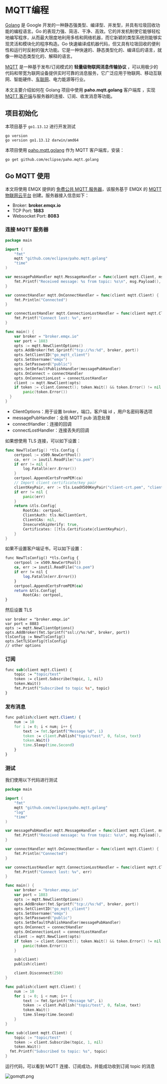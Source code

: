 # MQTT编程

[Golang](https://golang.org/) 是 Google 开发的一种静态强类型、编译型、并发型，并具有垃圾回收功能的编程语言。Go 的表现力强、简洁、干净、高效。它的并发机制使它能够轻松地编写程序，从而最大限度地利用多核和网络机器，而它新颖的类型系统则能够实现灵活和模块化的程序构造。Go 快速编译成机器代码，但又具有垃圾回收的便利性和运行时反射的强大功能。它是一种快速的、静态类型化的、编译后的语言，就像一种动态类型化的、解释的语言。

[MQTT](https://mqtt.org/) 是一种基于发布/订阅模式的 **轻量级物联网消息传输协议** ，可以用极少的代码和带宽为联网设备提供实时可靠的消息服务，它广泛应用于物联网、移动互联网、智能硬件、[车联网](https://www.emqx.com/zh/blog/category/internet-of-vehicles)、电力能源等行业。

本文主要介绍如何在 Golang 项目中使用 **paho.mqtt.golang** 客户端库 ，实现 [MQTT 客户端](https://www.emqx.com/zh/mqtt-client-sdk)与服务器的连接、订阅、收发消息等功能。

## 项目初始化

本项目基于 `go1.13.12` 进行开发测试

```vim
go version
go version go1.13.12 darwin/amd64
```

本项目使用 [paho.mqtt.golang](https://github.com/eclipse/paho.mqtt.golang) 作为 MQTT 客户端库，安装：

```vim
go get github.com/eclipse/paho.mqtt.golang
```

## Go MQTT 使用

本文将使用 EMQX 提供的 [免费公共 MQTT 服务器](https://www.emqx.com/zh/mqtt/public-mqtt5-broker)，该服务基于 EMQX 的 [MQTT 物联网云平台](https://www.emqx.com/zh/cloud) 创建。服务器接入信息如下：

- Broker: **broker.emqx.io**
- TCP Port: **1883**
- Websocket Port: **8083**

### 连接 MQTT 服务器

```go
package main

import (
    "fmt"
    mqtt "github.com/eclipse/paho.mqtt.golang"
    "time"
)

var messagePubHandler mqtt.MessageHandler = func(client mqtt.Client, msg mqtt.Message) {
    fmt.Printf("Received message: %s from topic: %s\n", msg.Payload(), msg.Topic())
}

var connectHandler mqtt.OnConnectHandler = func(client mqtt.Client) {
    fmt.Println("Connected")
}

var connectLostHandler mqtt.ConnectionLostHandler = func(client mqtt.Client, err error) {
    fmt.Printf("Connect lost: %v", err)
}

func main() {
    var broker = "broker.emqx.io"
    var port = 1883
    opts := mqtt.NewClientOptions()
    opts.AddBroker(fmt.Sprintf("tcp://%s:%d", broker, port))
    opts.SetClientID("go_mqtt_client")
    opts.SetUsername("emqx")
    opts.SetPassword("public")
    opts.SetDefaultPublishHandler(messagePubHandler)
    opts.OnConnect = connectHandler
    opts.OnConnectionLost = connectLostHandler
    client := mqtt.NewClient(opts)
    if token := client.Connect(); token.Wait() && token.Error() != nil {
        panic(token.Error())
  }
}
```

- ClientOptions：用于设置 broker，端口，客户端 id ，用户名密码等选项
- messagePubHandler：全局 MQTT pub 消息处理
- connectHandler：连接的回调
- connectLostHandler：连接丢失的回调

如果想使用 TLS 连接，可以如下设置：

```go
func NewTlsConfig() *tls.Config {
    certpool := x509.NewCertPool()
    ca, err := ioutil.ReadFile("ca.pem")
    if err != nil {
        log.Fatalln(err.Error())
    }
    certpool.AppendCertsFromPEM(ca)
    // Import client certificate/key pair
    clientKeyPair, err := tls.LoadX509KeyPair("client-crt.pem", "client-key.pem")
    if err != nil {
        panic(err)
    }
    return &tls.Config{
        RootCAs: certpool,
        ClientAuth: tls.NoClientCert,
        ClientCAs: nil,
        InsecureSkipVerify: true,
        Certificates: []tls.Certificate{clientKeyPair},
    }
}
```

如果不设置客户端证书，可以如下设置：

```stata
func NewTlsConfig() *tls.Config {
    certpool := x509.NewCertPool()
    ca, err := ioutil.ReadFile("ca.pem")
    if err != nil {
        log.Fatalln(err.Error())
    }
    certpool.AppendCertsFromPEM(ca)
    return &tls.Config{
        RootCAs: certpool,
}
```

然后设置 TLS

```stylus
var broker = "broker.emqx.io"
var port = 8883
opts := mqtt.NewClientOptions()
opts.AddBroker(fmt.Sprintf("ssl://%s:%d", broker, port))
tlsConfig := NewTlsConfig()
opts.SetTLSConfig(tlsConfig)
// other options
```

### 订阅

```perl
func sub(client mqtt.Client) {
    topic := "topic/test"
    token := client.Subscribe(topic, 1, nil)
    token.Wait()
    fmt.Printf("Subscribed to topic %s", topic)
}
```

### 发布消息

```css
func publish(client mqtt.Client) {
    num := 10
    for i := 0; i < num; i++ {
        text := fmt.Sprintf("Message %d", i)
        token := client.Publish("topic/test", 0, false, text)
        token.Wait()
        time.Sleep(time.Second)
    }
}
```

### 测试

我们使用以下代码进行测试

```go
package main

import (
    "fmt"
    mqtt "github.com/eclipse/paho.mqtt.golang"
    "log"
    "time"
)

var messagePubHandler mqtt.MessageHandler = func(client mqtt.Client, msg mqtt.Message) {
    fmt.Printf("Received message: %s from topic: %s\n", msg.Payload(), msg.Topic())
}

var connectHandler mqtt.OnConnectHandler = func(client mqtt.Client) {
    fmt.Println("Connected")
}

var connectLostHandler mqtt.ConnectionLostHandler = func(client mqtt.Client, err error) {
    fmt.Printf("Connect lost: %v", err)
}

func main() {
    var broker = "broker.emqx.io"
    var port = 1883
    opts := mqtt.NewClientOptions()
    opts.AddBroker(fmt.Sprintf("tcp://%s:%d", broker, port))
    opts.SetClientID("go_mqtt_client")
    opts.SetUsername("emqx")
    opts.SetPassword("public")
    opts.SetDefaultPublishHandler(messagePubHandler)
    opts.OnConnect = connectHandler
    opts.OnConnectionLost = connectLostHandler
    client := mqtt.NewClient(opts)
    if token := client.Connect(); token.Wait() && token.Error() != nil {
        panic(token.Error())
    }

    sub(client)
    publish(client)

    client.Disconnect(250)
}

func publish(client mqtt.Client) {
    num := 10
    for i := 0; i < num; i++ {
        text := fmt.Sprintf("Message %d", i)
        token := client.Publish("topic/test", 0, false, text)
        token.Wait()
        time.Sleep(time.Second)
    }
}

func sub(client mqtt.Client) {
    topic := "topic/test"
    token := client.Subscribe(topic, 1, nil)
    token.Wait()
  fmt.Printf("Subscribed to topic: %s", topic)
}
```

运行代码，可以看到 MQTT 连接、订阅成功，并能成功收到订阅 topic 的消息

![gomqtt.png](./assets/MQTT编程/1.png)